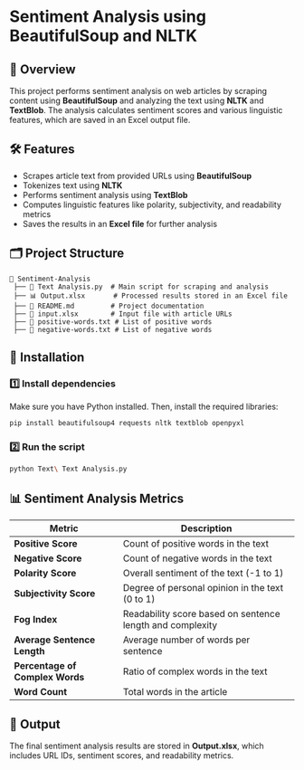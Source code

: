 # Sentiment Analysis using BeautifulSoup and NLTK

## 📌 Overview
This project performs sentiment analysis on web articles by scraping content using **BeautifulSoup** and analyzing the text using **NLTK** and **TextBlob**. The analysis calculates sentiment scores and various linguistic features, which are saved in an Excel output file.

## 🛠️ Features
- Scrapes article text from provided URLs using **BeautifulSoup**
- Tokenizes text using **NLTK**
- Performs sentiment analysis using **TextBlob**
- Computes linguistic features like polarity, subjectivity, and readability metrics
- Saves the results in an **Excel file** for further analysis

## 🗂️ Project Structure
```
📂 Sentiment-Analysis  
 ├── 📄 Text Analysis.py  # Main script for scraping and analysis  
 ├── 📊 Output.xlsx       # Processed results stored in an Excel file  
 ├── 📄 README.md         # Project documentation  
 ├── 📂 input.xlsx        # Input file with article URLs  
 ├── 📄 positive-words.txt # List of positive words  
 ├── 📄 negative-words.txt # List of negative words  
```

## 🚀 Installation
### 1️⃣ Install dependencies
Make sure you have Python installed. Then, install the required libraries:
```sh
pip install beautifulsoup4 requests nltk textblob openpyxl
```

### 2️⃣ Run the script
```sh
python Text\ Text Analysis.py
```

## 📊 Sentiment Analysis Metrics
| Metric                   | Description |
|--------------------------|-------------|
| **Positive Score**       | Count of positive words in the text |
| **Negative Score**       | Count of negative words in the text |
| **Polarity Score**       | Overall sentiment of the text (-1 to 1) |
| **Subjectivity Score**   | Degree of personal opinion in the text (0 to 1) |
| **Fog Index**            | Readability score based on sentence length and complexity |
| **Average Sentence Length** | Average number of words per sentence |
| **Percentage of Complex Words** | Ratio of complex words in the text |
| **Word Count**           | Total words in the article |

## 📝 Output
The final sentiment analysis results are stored in **Output.xlsx**, which includes URL IDs, sentiment scores, and readability metrics.


